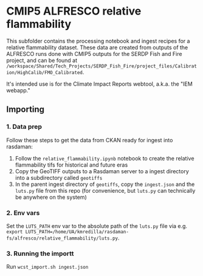 # CMIP5 ALFRESCO relative flammability

This subfolder contains the processing notebook and ingest recipes for a relative flammability dataset. These data are created from outputs of the ALFRESCO runs done with CMIP5 outputs for the SERDP Fish and Fire project, and can be found at `/workspace/Shared/Tech_Projects/SERDP_Fish_Fire/project_files/Calibration/HighCalib/FMO_Calibrated`.

It's intended use is for the Climate Impact Reports webtool, a.k.a. the "IEM webapp."
## Importing

### 1. Data prep

Follow these steps to get the data from CKAN ready for ingest into rasdaman:

1. Follow the `relative_flammability.ipynb` notebook to create the relative flammability tifs for historical and future eras  
2. Copy the GeoTIFF outputs to a Rasdaman server to a ingest directory into a subdirectory called `geotiffs`
3. In the parent ingest directory of `geotiffs`, copy the `ingest.json` and the `luts.py` file from this repo (for convenience, but `luts.py` can technically be anywhere on the system)

### 2. Env vars

Set the `LUTS_PATH` env var to the absolute path of the `luts.py` file via e.g. `export LUTS_PATH=/home/UA/kmredilla/rasdaman-fs/alfresco/relative_flammability/luts.py`.

### 3. Running the importt

Run `wcst_import.sh ingest.json`

